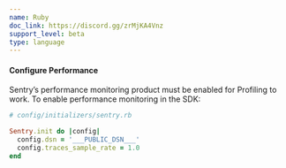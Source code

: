 ```yaml
---
name: Ruby
doc_link: https://discord.gg/zrMjKA4Vnz
support_level: beta
type: language
---
```


#### Configure Performance

Sentry’s performance monitoring product must be enabled for Profiling to work. To enable performance monitoring in the SDK:

```ruby
# config/initializers/sentry.rb

Sentry.init do |config|
  config.dsn = '___PUBLIC_DSN___'
  config.traces_sample_rate = 1.0
end
```

